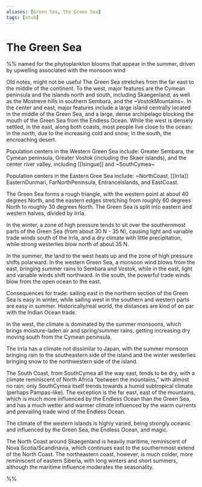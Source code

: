 ```yaml
---
aliases: [Green Sea, the Green Sea]
tags: [stub]
---
```


# The Green Sea

%% named for the phytoplankton blooms that appear in the summer, driven by upwelling associated with the monsoon wind 

Old notes, might not be useful
The Green Sea stretches from the far east to the middle of the continent. To the west, major features are the Cymean peninsula and the islands north and south, including Skaegenland, as well as the Mostreve hills in southern Sembara, and the ~VostokMountains~. In the center and east, major features include a large island centrally located in the middle of the Green Sea, and a large, dense archipelago blocking the mouth of the Green Sea from the Endless Ocean. While the west is densely settled, in the east, along both coasts, most people live close to the ocean: in the north, due to the increasing cold and snow; in the south, the encroaching desert.

  

Population centers in the Western Green Sea include: Greater Sembara, the Cymean peninsula, Greater Vostok (including the Skaer islands), and the center river valley, including [[Isingue]] and ~SouthCymea~


Population centers in the Eastern Gree Sea include: ~NorthCoast, [[Irrla]] EasternDunmari, FarNorthPeninsula, EntranceIslands, and EastCoast.

The Green Sea forms a rough triangle, with the western point at about 40 degrees North, and the eastern edges stretching from roughly 60 degrees North to roughly 30 degrees North. The Green Sea is split into eastern and western halves, divided by Irrla.

  

In the winter, a zone of high pressure tends to sit over the southernmost parts of the Green Sea (from about 30 N - 35 N), causing light and variable trade winds south of the Irrla, and a dry climate with little precipitation, while strong westerlies blow north of about 35 N. 

  

In the summer, the land to the west heats up and the zone of high pressure shifts polarward. In the western Green Sea, a monsoon wind blows from the east, bringing summer rains to Sembara and Vostok, while in the east, light and variable winds shift northward. In the south, the powerful trade winds blow from the open ocean to the east. 

  

Consequences for trade: sailing east in the northern section of the Green Sea is easy in winter, while sailing west in the southern and western parts are easy in summer. Historically/real world, the distances are kind of on par with the Indian Ocean trade. 

  

In the west, the climate is dominated by the summer monsoons, which brings moisture-laden air and spring/summer rains, getting increasing dry moving south from the Cymean peninsula. 

  

The Irrla has a climate not dissimilar to Japan, with the summer monsoon bringing rain to the southeastern side of the island and the winter westerlies bringing snow to the northwestern side of the island. 

  

The South Coast, from SouthCymea all the way east, tends to be dry, with a climate reminiscent of North Africa “between the mountains,” with almost no rain; only SouthCymea itself trends towards a humid subtropical climate (perhaps Pampas-like). The exception is the far east, east of the mountains, which is much more influenced by the Endless Ocean than the Green Sea, and has a much wetter and warmer climate influenced by the warm currents and prevailing trade wind of the Endless Ocean. 
 

The climate of the western islands is highly varied, being strongly oceanic and influenced by the Green Sea, the Endless Ocean, and magic.   

The North Coast around Skaegenland is heavily maritime, reminiscent of Nova Scotia/Scandinavia, which continues east to the southernmost extend of the North Coast. The northeastern coast, however, is much colder, more reminiscent of eastern Siberia, with long winters and short summers, although the maritime influence moderates the seasonality.

%%
